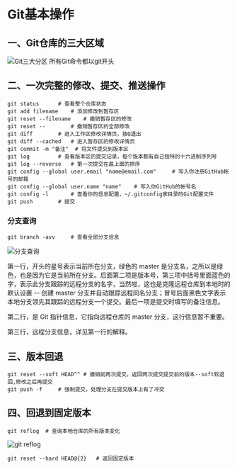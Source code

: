 # Git基本操作

## 一、Git仓库的三大区域
![Git三大分区](https://doc.shiyanlou.com/document-uid310176labid9805timestamp1548755776759.png/wm) 
所有Git命令都以git开头

## 二、一次完整的修改、提交、推送操作
```shell
git status		# 查看整个仓库状态
git add filename 	# 添加修改到暂存区
git reset --filename	# 撤销暂存区的修改
git reset --		# 撤销暂存区的全部修改
git diff 		# 进入工作区修改详情页，按Q退出
git diff --cached	# 进入暂存区的修改详情页
git commit -m "备注"	# 将文件提交到版本区
git log			# 查看版本区的提交记录，每个版本都有自己独特的十六进制序列号
git log --reverse	# 第一次提交在最上面的排序
git config --global user.email "name@email.com"		# 写入你注册GitHub帐号的邮箱
git config --global user.name "name"	# 写入你GitHub的帐号名
git config -l 		# 查看你的信息配置，~/.gitconfig家目录的Git配置文件
git push		# 提交
```

### 分支查询
```shell
git branch -avv		# 查看全部分支信息
```

![分支查询](https://doc.shiyanlou.com/document-uid310176labid9805timestamp1548755963010.png/wm)

第一行，开头的星号表示当前所在分支，绿色的 master 是分支名，之所以是绿色，也是因为它是当前所在分支。后面第二项是版本号，第三项中括号里面蓝色的字，表示此分支跟踪的远程分支的名字，当然啦，这也是克隆远程仓库到本地时的默认设置 -- 创建 master 分支并自动跟踪远程同名分支；冒号后面黑色文字表示本地分支领先其跟踪的远程分支一个提交。最后一项是提交时填写的备注信息。

第二行，是 Git 指针信息，它指向远程仓库的 master 分支，这行信息暂不重要。

第三行，远程分支信息，详见第一行的解释。

## 三、版本回退
```shell
git reset --soft HEAD^^	# 撤销前两次提交，返回两次提交提交前的版本--soft软退回,修改之后再提交
git push -f		# 强制提交，处理分支在提交版本上有了冲突
```

## 四、回退到固定版本
```shell
git reflog	# 查询本地仓库的所有版本变化
```
![git reflog](https://doc.shiyanlou.com/document-uid310176labid9805timestamp1548756307795.png/wm) 

```shell
git reset --hard HEAD@{2}	# 返回固定版本
```
